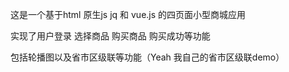 这是一个基于html 原生js jq 和 vue.js 的四页面小型商城应用 

实现了用户登录 选择商品 购买商品 购买成功等功能

包括轮播图以及省市区级联等功能（Yeah 我自己的省市区级联demo）
